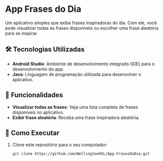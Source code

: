 # App Frases do Dia  

Um aplicativo simples que exibe frases inspiradoras do dia. Com ele, você pode visualizar todas as frases disponíveis ou escolher uma frase aleatória para se inspirar.  

## 🛠️ Tecnologias Utilizadas  

- **Android Studio**: Ambiente de desenvolvimento integrado (IDE) para o desenvolvimento do app.  
- **Java**: Linguagem de programação utilizada para desenvolver o aplicativo.  

## 📱 Funcionalidades  

- **Visualizar todas as frases**: Veja uma lista completa de frases disponíveis no aplicativo.  
- **Exibir frase aleatória**: Receba uma frase inspiradora aleatória.  

## 🚀 Como Executar  

1. Clone este repositório para o seu computador:  
   ```bash  
   git clone https://github.com/WellingtonHSL/App-FrasesDoDia.git
